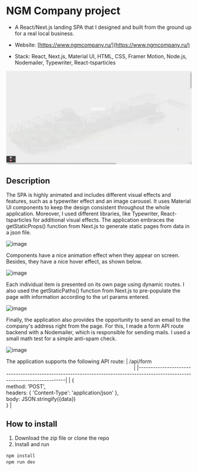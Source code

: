 # NGM Company project

* A React/Next.js landing SPA that I designed and built from the ground up for a real local business.

* Website: [https://www.ngmcompany.ru/](https://www.ngmcompany.ru/)
* Stack: React, Next.js, Material UI, HTML, CSS, Framer Motion, Node.js, Nodemailer, Typewriter, React-tsparticles

![image](https://github.com/i-sviridov/i-sviridov/blob/ab9822671649636e326c3bcabe8fb45799ce4bd6/ngmcompany-files/first-load.gif)


## Description


The SPA is highly animated and includes different visual effects and features, such as a typewriter effect and an image carousel. It uses Material UI components to keep the design consistent throughout the whole application. Moreover, I used different libraries, like Typewriter, React-tsparticles for additional visual effects. The application embraces the getStaticProps() function from Next.js to generate static pages from data in a json file.

![image](https://github.com/i-sviridov/i-sviridov/blob/e3f24ad89397c8d05c93b979bb01f8a3ffd331fe/ngmcompany-files/write-carousel.gif)

Components have a nice animation effect when they appear on screen. Besides, they have a nice hover effect, as shown below.

![image](https://github.com/i-sviridov/i-sviridov/blob/e88cdb3d969514bf476428de5134ac3ffc5cdc16/ngmcompany-files/whileinview-hover-effect.gif)

Each individual item is presented on its own page using dynamic routes. I also used the getStaticPaths() function from Next.js to pre-populate the page with information according to the url params entered.

![image](https://github.com/i-sviridov/i-sviridov/blob/99af6ca19391391ecfa74162dcbd2ff6b9123ba8/ngmcompany-files/individual-item.gif)

Finally, the application also provides the opportunity to send an email to the company's address right from the page. For this, I made a form API route backend with a Nodemailer, which is responsible for sending mails. I used a small math test for a simple anti-spam check.

![image](https://github.com/i-sviridov/i-sviridov/blob/99af6ca19391391ecfa74162dcbd2ff6b9123ba8/ngmcompany-files/form-submission.gif)


The application supports the following API route:
| /api/form                                                                                                                   |
|-----------------------------------------------------------------------------------------------------------------------------|
| { <br /> method: 'POST', <br />headers: { 'Content-Type': 'application/json' }, <br /> body: JSON.stringify({data}) <br />} |




## How to install

1. Download the zip file or clone the repo
2. Install and run

```sh
npm install
npm run dev
```
